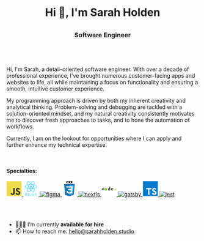 <h1 align="center">Hi 👋, I'm Sarah Holden</h1>
<h3 align="center" style="width: 60%; margin: 2rem auto 2.5rem;">Software Engineer</h3>
<br/>
<p>Hi, I'm Sarah, a detail-oriented software engineer. With over a decade of professional experience, I've brought numerous customer-facing apps and websites to life, all while maintaining a focus on functionality and ensuring a smooth, intuitive customer experience.</p>

<p>My programming approach is driven by both my inherent creativity and analytical thinking. Problem-solving and debugging are tackled with a solution-oriented mindset, and my natural creativity consistently motivates me to discover fresh approaches to tasks, and to hone the automation of workflows.</p>

<p>Currently, I am on the lookout for opportunities where I can apply and further enhance my technical expertise.</p>

<br/>
<h4 align="left">Specialties:</h4>
<p align="left">
<a href="https://developer.mozilla.org/en-US/docs/Web/JavaScript" target="_blank" rel="noreferrer"> <img src="https://raw.githubusercontent.com/devicons/devicon/master/icons/javascript/javascript-original.svg" alt="javascript" width="40" height="40"/> </a>
<a href="https://reactjs.org/" target="_blank" rel="noreferrer"> <img src="https://raw.githubusercontent.com/devicons/devicon/master/icons/react/react-original-wordmark.svg" alt="react" width="40" height="40"/> </a>
<a href="https://www.figma.com/" target="_blank" rel="noreferrer"> <img src="https://www.vectorlogo.zone/logos/figma/figma-icon.svg" alt="figma" width="40" height="40"/> </a>
<a href="https://www.w3schools.com/css/" target="_blank" rel="noreferrer"> <img src="https://raw.githubusercontent.com/devicons/devicon/master/icons/css3/css3-original-wordmark.svg" alt="css3" width="40" height="40"/> </a>
<a href="https://nextjs.org/" target="_blank" rel="noreferrer"> <img src="https://cdn.worldvectorlogo.com/logos/nextjs-2.svg" alt="nextjs" width="40" height="40"/> </a>
<a href="https://nodejs.org" target="_blank" rel="noreferrer"> <img src="https://raw.githubusercontent.com/devicons/devicon/master/icons/nodejs/nodejs-original-wordmark.svg" alt="nodejs" width="40" height="40"/> </a>
<a href="https://www.gatsbyjs.com/" target="_blank" rel="noreferrer"> <img src="https://www.vectorlogo.zone/logos/gatsbyjs/gatsbyjs-icon.svg" alt="gatsby" width="40" height="40"/> </a>
<a href="https://www.typescriptlang.org/" target="_blank" rel="noreferrer"> <img src="https://raw.githubusercontent.com/devicons/devicon/master/icons/typescript/typescript-original.svg" alt="typescript" width="40" height="40"/> </a>
<a href="https://jestjs.io" target="_blank" rel="noreferrer"> <img src="https://www.vectorlogo.zone/logos/jestjsio/jestjsio-icon.svg" alt="jest" width="40" height="40"/> </a>
</p>
<br/>
<br/>



- 👩🏻‍💻 I’m currently **available for hire**
- 📫 How to reach me: <a href="mailto:hello@sarahholden.studio">hello@sarahholden.studio</a>

